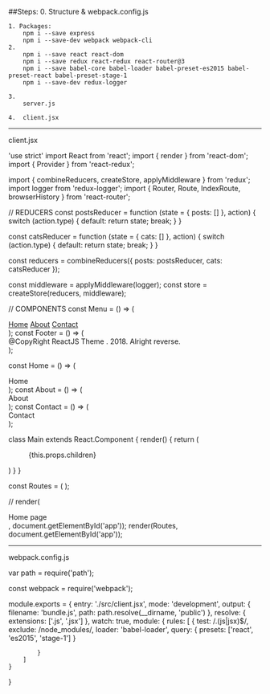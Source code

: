 
##Steps:
    0. Structure & webpack.config.js

    1. Packages:
        npm i --save express
        npm i --save-dev webpack webpack-cli
    2. 
        npm i --save react react-dom
        npm i --save redux react-redux react-router@3
        npm i --save babel-core babel-loader babel-preset-es2015 babel-preset-react babel-preset-stage-1
        npm i --save-dev redux-logger

    3.  
        server.js
        
    4.  client.jsx

---------------------------------------------------------------------------
client.jsx

'use strict'
import React from 'react';
import { render } from 'react-dom';
import { Provider } from 'react-redux';

import { combineReducers, createStore, applyMiddleware } from 'redux';
import logger from 'redux-logger';
import { Router, Route, IndexRoute, browserHistory } from 'react-router';


// REDUCERS
const postsReducer = function (state = { posts: [] }, action) {
    switch (action.type) {
        default:
            return state;
            break;
    }
}

const catsReducer = function (state = { cats: [] }, action) {
    switch (action.type) {
        default:
            return state;
            break;
    }
}

const reducers = combineReducers({
    posts: postsReducer,
    cats: catsReducer
});

const middleware = applyMiddleware(logger);
const store = createStore(reducers, middleware);

// COMPONENTS
const Menu = () => (
    <div>
        <a href="/">Home</a>
        <a href="/about">About</a>
        <a href="/contact">Contact</a>
    </div>
);
const Footer = () => (
    <div>
        @CopyRight ReactJS Theme . 2018. Alright reverse.
    </div>
);

const Home = () => (
    <div>
        Home
    </div>
);
const About = () => (
    <div>
        About
    </div>
);
const Contact = () => (
    <div>
        Contact
    </div>
);

class Main extends React.Component {
    render() {
        return (
            <div className="container">
                <Menu />
                {this.props.children}
                <Footer />
            </div>
        )
    }
}

const Routes =  (
    <Provider store={store}>
        <Router history={browserHistory}>
            <Route path="/" component={Main}>
                <IndexRoute component={Home} />
                <Route path="/about" component={About} />
                <Route path="/contact" component={Contact} />
            </Route>
        </Router>
    </Provider>
);

// render(<div>Home page</div>, document.getElementById('app'));
render(Routes, document.getElementById('app'));

---------------------------------------------------------------------------
webpack.config.js

var path = require('path');

const webpack = require('webpack');

module.exports = {
    entry: './src/client.jsx',
    mode: 'development',
    output: {
        filename: 'bundle.js',
        path: path.resolve(__dirname, 'public')
    },
    resolve: {
        extensions: ['.js', '.jsx']
    },
    watch: true,
    module: {
        rules: [
            {
                test: /\.(js|jsx)$/,
                exclude: /node_modules/,
                loader: 'babel-loader',
                query: {
                    presets: ['react', 'es2015', 'stage-1']
                }

            }
        ]
    }
}
